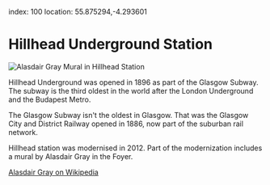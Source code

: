 index: 100
location: 55.875294,-4.293601

# Hillhead Underground Station

![Alasdair Gray Mural in Hillhead Station](hillhead-mural.jpg)

Hillhead Underground was opened in 1896 as part of the Glasgow
Subway.  The subway is the third oldest in the world after the London
Underground and the Budapest Metro.

The Glasgow Subway isn't the oldest in Glasgow.  That was the Glasgow
City and District Railway opened in 1886, now part of the suburban
rail network.

Hillhead station was modernised in 2012.  Part of the modernization
includes a mural by Alasdair Gray in the Foyer.

[Alasdair Gray on Wikipedia][1]

[1]: /wiki/Alasdair_Gray